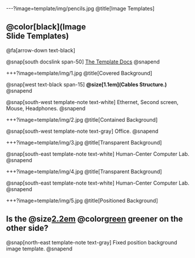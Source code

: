 ---?image=template/img/pencils.jpg
@title[Image Templates]

## @color[black](Image<br>Slide Templates)

@fa[arrow-down text-black]

@snap[south docslink span-50]
[The Template Docs](https://gitpitch.com/andresmitre/WorkStation/)
@snapend


+++?image=template/img/1.jpg
@title[Covered Background]

@snap[west text-black span-15]
**@size[1.1em](Cables Structure.)**
@snapend

@snap[south-west template-note text-white]
Ethernet, Second screen, Mouse, Headphones.
@snapend

[comment]: <> (+++?image=template/img/dataflow.png&size=contain)
+++?image=template/img/2.jpg
@title[Contained Background]

@snap[south-west template-note text-gray]
Office.
@snapend


+++?image=template/img/3.jpg
@title[Transparent Background]


@snap[south-east template-note text-white]
Human-Center Computer Lab.
@snapend

+++?image=template/img/4.jpg
@title[Transparent Background]


@snap[south-east template-note text-white]
Human-Center Computer Lab.
@snapend




+++?image=template/img/5.jpg
@title[Positioned Background]

## Is the @size[2.2em](grass) @color[green](always) greener on the other side?

@snap[north-east template-note text-gray]
Fixed position background image template.
@snapend
